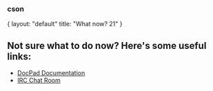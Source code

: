 ### cson
{
  layout: "default"
  title: "What now? 21"
}
###

## Not sure what to do now? Here's some useful links:

- [DocPad Documentation](http://docpad.org/docs)
- [IRC Chat Room](irc://irc.freenode.net/docpad)